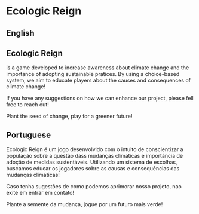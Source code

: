 <h1>Ecologic Reign</h1>

<h2>English</h2>
<p><h2><strong>Ecologic Reign</strong></h2> is a game developed to increase awareness about climate change and the importance of adopting sustainable pratices. By using a choioe-based system, we aim to educate players about the causes and consequences of climate change!</p>

If you have any suggestions on how we can enhance our project, please fell free to reach out!

Plant the seed of change, play for a greener future!

<h2>Portuguese</h2>
Ecologic Reign é um jogo desenvolvido com o intuito de conscientizar a população sobre a questão dass mudanças climáticas e importância de adoção de medidas sustentáveis. Utilizando um sistema de escolhas, buscamos educar os jogadores sobre as causas e consequências das mudanças climáticas!

Caso tenha sugestões de como podemos aprimorar nosso projeto, nao exite em entrar em contato!

Plante a semente da mudança, jogue por um futuro mais verde!
